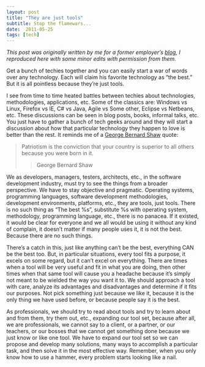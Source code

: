 ```yaml
---
layout: post
title: "They are just tools"
subtitle: Stop the flamewars...
date:  2011-05-25
tags: [tech]
---
```

<em>This post was originally written by me for a former employer’s
[blog][nearsoft-blog], I reproduced here with some minor
edits with permission from them.</em>

Get a bunch of techies together and you can easily start a war of words
over any technology. Each will claim his favorite technology as “the
best.” But it is all pointless because they’re just tools.

I see from time to time heated battles between techies about
technologies, methodologies, applications, etc. Some of the classics
are: Windows vs Linux, Firefox vs IE, C\# vs Java, Agile vs Some other,
Eclipse vs Netbeans, etc. These discussions can be seen in blog posts,
books, informal talks, etc. You just have to gather a bunch of tech
geeks around and they will start a discussion about how that particular
technology they happen to love is better than the rest. It reminds me of
a [George Bernard Shaw][george-quote] quote:

> Patriotism is the conviction that your country is superior to all others because you were born in it.
> > George Bernard Shaw

We as developers, managers, testers, architects, etc., in the software
development industry, must try to see the things from a broader
perspective. We have to stay objective and pragmatic. Operating systems,
programming languages, software development methodologies, development
environments, platforms, etc., they are tools, just tools. There is no
such thing as “The best %s”, substitute %s with operating system,
methodology, programming language, etc., there is no panacea. If it
existed, it would be clear for everyone and we all would be using it
without any kind of complain, it doesn’t matter if many people uses it,
it is not the best. Because there are no such things.

There’s a catch in this, just like anything can’t be the best,
everything CAN be the best too. But, in particular situations, every
tool fits a purpose, it excels on some regard, but it can’t excel on
everything. There are times when a tool will be very useful and fit in
what you are doing, then other times when that same tool will cause you
a headache because it’s simply not meant to be wielded the way you want
it to. We should approach a tool with care, analyze its advantages and
disadvantages and determine if it fits our purposes. Not pick something
just because we like it, because it is the only thing we have used
before, or because people say it is the best.

As professionals, we should try to read about tools and try to learn
about and from them, try them out, etc., expanding our tool set, because
after all, we are professionals, we cannot say to a client, or a
partner, or our teachers, or our bosses that we cannot get something
done because we just know or like one tool. We have to expand our tool
set so we can propose and develop many solutions, many ways to
accomplish a particular task, and then solve it in the most effective way.
Remember, when you only know how to use a hammer, every problem starts
looking like a nail.

[nearsoft-blog]: https://nearsoft.com/blog/they-are-just-tools/
[george-quote]:  http://quotes4all.net/authors/george%20bernard%20shaw/quotes.html
